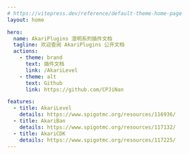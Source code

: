 ```yaml
---
# https://vitepress.dev/reference/default-theme-home-page
layout: home

hero:
  name: AkariPlugins 澄明系列插件文档
  tagline: 欢迎查阅 AkariPlugins 公开文档
  actions:
    - theme: brand
      text: 插件文档
      link: /AkariLevel
    - theme: alt
      text: Github
      link: https://github.com/CPJiNan

features:
  - title: AkariLevel
    details: https://www.spigotmc.org/resources/116936/
  - title: AkariBan
    details: https://www.spigotmc.org/resources/117132/
  - title: AkariCDK
    details: https://www.spigotmc.org/resources/117225/
---
```


